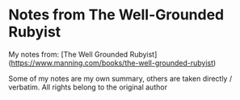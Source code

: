 # Notes from The Well-Grounded Rubyist #
My notes from:
[The Well Grounded Rubyist]
(https://www.manning.com/books/the-well-grounded-rubyist)

Some of my notes are my own summary, others are taken directly / verbatim.
All rights belong to the original author

